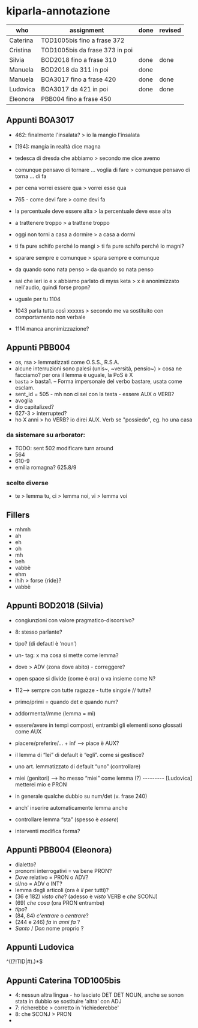# kiparla-annotazione

| who | assignment | done | revised |
| --- | ---        | ---  | ---     |
| Caterina | TOD1005bis fino a frase 372 | | |
| Cristina | TOD1005bis da frase 373 in poi | | |
| Silvia | BOD2018 fino a frase 310 | done | done |
| Manuela | BOD2018 da 311 in poi | done |  |
| Manuela | BOA3017 fino a frase 420 | done | done |
| Ludovica | BOA3017 da 421 in poi | done | done |
| Eleonora | PBB004 fino a frase 450 | | |

## Appunti BOA3017

* 462: finalmente l'insalata? > io la mangio l'insalata

* [194]: mangia in realtà dice magna
* tedesca di dresda che abbiamo > secondo me dice avemo
* comunque pensavo di tornare ... voglia di fare > comunque pensavo di torna ... di fa
* per cena vorrei essere qua > vorrei esse qua
* 765 - come devi fare > come devi fa
* la percentuale deve essere alta > la percentuale deve esse alta
* a trattenere troppo > a trattene troppo
* oggi non torni a casa a dormire > a casa a dormi
* ti fa pure schifo perché lo mangi > ti fa pure schifo perché lo magni?
* sparare sempre e comunque > spara sempre e comunque
* da quando sono nata penso > da quando so nata penso

* sai che ieri io e x abbiamo parlato di myss keta > x è anonimizzato nell'audio, quindi forse propn?
* uguale per tu 1104

* 1043 parla tutta così xxxxxs > secondo me va sostituito con comportamento non verbale

* 1114 manca anonimizzazione?

## Appunti PBB004

* os, rsa > lemmatizzati come O.S.S., R.S.A.
* alcune interruzioni sono palesi (unis~, ~versità, pensio~) > cosa ne facciamo? per ora il lemma è uguale, la PoS è X
* `basta` > basta1. – Forma impersonale del verbo bastare, usata come esclam.
* sent_id = 505 - mh non ci sei con la testa - essere AUX o VERB?
* avoglia
* dio capitalized?
* 627-3 > interrupted?
* ho X anni > ho VERB? io direi AUX. Verb se "possiedo", eg. ho una casa

### da sistemare su arborator:

* TODO: sent 502 modificare turn around
* 564
* 610-9
* emilia romagna? 625.8/9

### scelte diverse

* te > lemma tu, ci > lemma noi, vi > lemma voi

## Fillers

- mhmh
- ah
- eh
- oh
- mh
- beh
- vabbè
- ehm
- ihih > forse {ride}?
- vabbè


 ## Appunti BOD2018 (Silvia)

- congiunzioni con valore pragmatico-discorsivo?
- 8: stesso parlante?
- tipo? (di defautl è ‘noun’)
- un- tag: x ma cosa si mette come lemma?
- dove > ADV (zona dove abito) - correggere?
- open space si divide (come è ora) o va insieme come N?

- 112—> sempre con tutte ragazze - tutte singole // tutte?
- primo/primi = quando det e quando num?
- addormenta//mme (lemma = mi)

- essere/avere in tempi composti, entrambi gli elementi sono glossati come AUX
- piacere/preferire/… + inf —> piace è AUX?
- il lemma di “lei” di default è “egli”. come si gestisce?
- uno art. lemmatizzato di default “uno” (controllare)
- miei (genitori) —> ho messo “miei” come lemma (?) --------- [Ludovica] metterei mio e PRON
- in generale qualche dubbio su num/det (v. frase 240)

- anch’ inserire automaticamente lemma anche
- controllare lemma “sta” (spesso è _essere_)

- interventi modifica forma?

## Appunti PBB004 (Eleonora)

- dialetto?
- pronomi interrogativi = va bene PRON?
- _Dove_ relativo = PRON o ADV?
- sì/no = ADV o INT?
- lemma degli articoli (ora è _il_ per tutti)?
- (36 e 182) _visto che_? (adesso è _visto_ VERB e _che_ SCONJ)
- (69) _che cosa_ (ora PRON entrambe)
- _tipo_?
- (84, 84) _c'entrare_ o _centrare_?
- (244 e 246) _fa_ in _anni fa_ ?
- _Santo_ / _Don_ nome proprio ?


## Appunti Ludovica

^((?!TID|#).)*$

## Appunti Caterina TOD1005bis
- 4: nessun altra lingua - ho lasciato DET DET NOUN, anche se sonon stata in dubbio se sostituire 'altra' con ADJ
- 7: richerebbe > corretto in 'richiederebbe'
- 8: che SCONJ > PRON
- 

